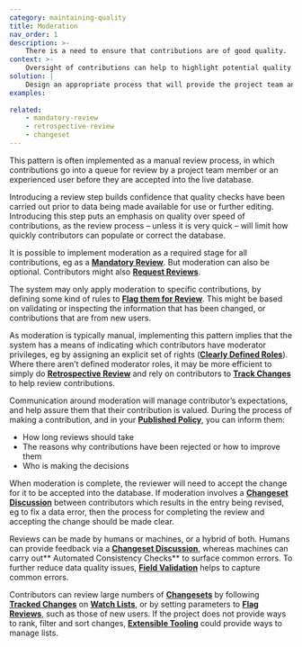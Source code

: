 ```yaml
---
category: maintaining-quality
title: Moderation
nav_order: 1
description: >-
    There is a need to ensure that contributions are of good quality.
context: >-
    Oversight of contributions can help to highlight potential quality issues, areas where policy isn’t being correctly applied, or identify spam or malicious edits. Knowing contributions will be reviewed gives users of your data confidence that the project has made efforts to ensure good quality. Knowing contributions will be reviewed builds confidence in contributors.
solution: |
    Design an appropriate process that will provide the project team and your community of contributors with oversight of incoming contributions and the tools necessary to review and act on them.
examples:
    
related:
    - mandatory-review
    - retrospective-review
    - changeset
---
```


This pattern is often implemented as a manual review process, in which contributions go into a queue for review by a project team member or an experienced user before they are accepted into the live database.

Introducing a review step builds confidence that quality checks have been carried out prior to data being made available for use or further editing. Introducing this step puts an emphasis on quality over speed of contributions, as the review process – unless it is very quick – will limit how quickly contributors can populate or correct the database.

It is possible to implement moderation as a required stage for all contributions, eg as a **[Mandatory Review](/patterns/maintaining-quality/mandatory-review)**. But moderation can also be optional. Contributors might also **[Request Reviews](/patterns/maintaining-quality/request-review)**.

The system may only apply moderation to specific contributions, by defining some kind of rules to **[Flag them for Review](/patterns/maintaining-quality/flag-for-review)**. This might be based on validating or inspecting the information that has been changed, or contributions that are from new users.

As moderation is typically manual, implementing this pattern implies that the system has a means of indicating which contributors have moderator privileges, eg by assigning an explicit set of rights (**[Clearly Defined Roles](/patterns/project-governance/clearly-defined-)**). Where there aren’t defined moderator roles, it may be more efficient to simply do **[Retrospective Review](/patterns/maintaining-quality/retrospective-review)** and rely on contributors to **[Track Changes](/patterns/workflow/track-changes)** to help review contributions.

Communication around moderation will manage contributor’s expectations, and help assure them that their contribution is valued. During the process of making a contribution, and in your **[Published Policy](/patterns/project-governance/published-policies)**, you can inform them:

* How long reviews should take
* The reasons why contributions have been rejected or how to improve them
* Who is making the decisions

When moderation is complete, the reviewer will need to accept the change for it to be accepted into the database. If moderation involves a **[Changeset Discussion](/patterns/workflow/changeset-discussion)** between contributors which results in the entry being revised, eg to fix a data error, then the process for completing the review and accepting the change should be made clear.

Reviews can be made by humans or machines, or a hybrid of both. Humans can provide feedback via a **[Changeset Discussion](/patterns/workflow/changeset-discussion)**, whereas machines can carry out** Automated Consistency Checks** to surface common errors. To further reduce data quality issues, **[Field Validation](/patterns/maintaining-quality/field-validation)** helps to capture common errors.

Contributors can review large numbers of **[Changesets](/patterns/data-model/changeset)** by following **[Tracked Changes](/patterns/workflow/track-changes)** on **[Watch Lists](/patterns/workflow/watch-list)**, or by setting parameters to **[Flag Reviews](/patterns/maintaining-quality/flag-for-review)**, such as those of new users. If the project does not provide ways to rank, filter and sort changes, **[Extensible Tooling](/patterns/workflow/extendable-tooling)** could provide ways to manage lists.